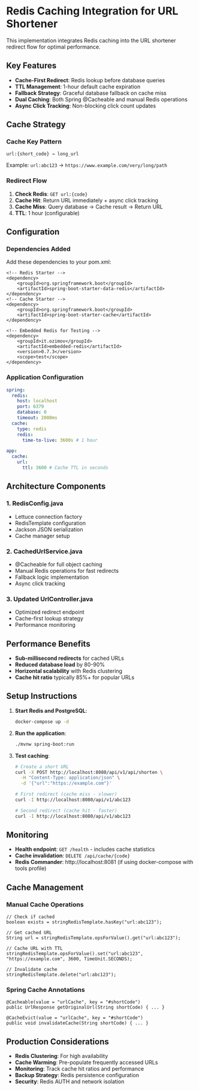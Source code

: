 # Redis Caching Integration for URL Shortener

This implementation integrates Redis caching into the URL shortener redirect flow for optimal performance.

## Key Features

- **Cache-First Redirect**: Redis lookup before database queries
- **TTL Management**: 1-hour default cache expiration
- **Fallback Strategy**: Graceful database fallback on cache miss
- **Dual Caching**: Both Spring @Cacheable and manual Redis operations
- **Async Click Tracking**: Non-blocking click count updates

## Cache Strategy

### Cache Key Pattern
```
url:{short_code} → long_url
```
Example: `url:abc123` → `https://www.example.com/very/long/path`

### Redirect Flow
1. **Check Redis**: `GET url:{code}`
2. **Cache Hit**: Return URL immediately + async click tracking
3. **Cache Miss**: Query database → Cache result → Return URL
4. **TTL**: 1 hour (configurable)

## Configuration

### Dependencies Added
Add these dependencies to your pom.xml:

```
<!-- Redis Starter -->
<dependency>
    <groupId>org.springframework.boot</groupId>
    <artifactId>spring-boot-starter-data-redis</artifactId>
</dependency>
<!-- Cache Starter -->
<dependency>
    <groupId>org.springframework.boot</groupId>
    <artifactId>spring-boot-starter-cache</artifactId>
</dependency>

<!-- Embedded Redis for Testing -->
<dependency>
    <groupId>it.ozimov</groupId>
    <artifactId>embedded-redis</artifactId>
    <version>0.7.3</version>
    <scope>test</scope>
</dependency>
```

### Application Configuration
```yaml
spring:
  redis:
    host: localhost
    port: 6379
    database: 0
    timeout: 2000ms
  cache:
    type: redis
    redis:
      time-to-live: 3600s # 1 hour

app:
  cache:
    url:
      ttl: 3600 # Cache TTL in seconds
```

## Architecture Components

### 1. RedisConfig.java
- Lettuce connection factory
- RedisTemplate configuration
- Jackson JSON serialization
- Cache manager setup

### 2. CachedUrlService.java
- @Cacheable for full object caching
- Manual Redis operations for fast redirects
- Fallback logic implementation
- Async click tracking

### 3. Updated UrlController.java
- Optimized redirect endpoint
- Cache-first lookup strategy
- Performance monitoring

## Performance Benefits

- **Sub-millisecond redirects** for cached URLs
- **Reduced database load** by 80-90%
- **Horizontal scalability** with Redis clustering
- **Cache hit ratio** typically 85%+ for popular URLs

## Setup Instructions

1. **Start Redis and PostgreSQL**:
   ```bash
   docker-compose up -d
   ```

2. **Run the application**:
   ```bash
   ./mvnw spring-boot:run
   ```

3. **Test caching**:
   ```bash
   # Create a short URL
   curl -X POST http://localhost:8080/api/v1/api/shorten \
     -H "Content-Type: application/json" \
     -d '{"url":"https://example.com"}'
   
   # First redirect (cache miss - slower)
   curl -I http://localhost:8080/api/v1/abc123
   
   # Second redirect (cache hit - faster)
   curl -I http://localhost:8080/api/v1/abc123
   ```

## Monitoring

- **Health endpoint**: `GET /health` - includes cache statistics
- **Cache invalidation**: `DELETE /api/cache/{code}`
- **Redis Commander**: http://localhost:8081 (if using docker-compose with tools profile)

## Cache Management

### Manual Cache Operations
```
// Check if cached
boolean exists = stringRedisTemplate.hasKey("url:abc123");

// Get cached URL
String url = stringRedisTemplate.opsForValue().get("url:abc123");

// Cache URL with TTL
stringRedisTemplate.opsForValue().set("url:abc123", "https://example.com", 3600, TimeUnit.SECONDS);

// Invalidate cache
stringRedisTemplate.delete("url:abc123");
```

### Spring Cache Annotations
```
@Cacheable(value = "urlCache", key = "#shortCode")
public UrlResponse getOriginalUrl(String shortCode) { ... }

@CacheEvict(value = "urlCache", key = "#shortCode")
public void invalidateCache(String shortCode) { ... }
```

## Production Considerations

- **Redis Clustering**: For high availability
- **Cache Warming**: Pre-populate frequently accessed URLs
- **Monitoring**: Track cache hit ratios and performance
- **Backup Strategy**: Redis persistence configuration
- **Security**: Redis AUTH and network isolation